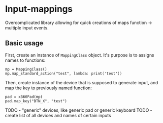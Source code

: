 # Input-mappings
Overcomplicated library allowing for quick creations of maps function -> multiple input events.

## Basic usage

First, create an instance of <code>MappingClass</code> object. It's purpose is to assigns names to functions:

```
mp = MappingClass()
mp.map_standard_action("test", lambda: print('test'))
```

Then, create instance of the device that is supposed to generate input, and map the key to previously named function:

```
pad = x360Pad(mp)
pad.map_key("BTN_X", "test")
```

TODO - "generic" devices, like generic pad or generic keyboard
TODO - create list of all devices and names of certain inputs



